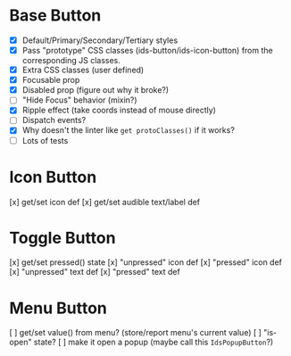 # Base Button

- [x] Default/Primary/Secondary/Tertiary styles
- [x] Pass "prototype" CSS classes (ids-button/ids-icon-button) from the corresponding JS classes.
- [x] Extra CSS classes (user defined)
- [x] Focusable prop
- [x] Disabled prop (figure out why it broke?)
- [ ] "Hide Focus" behavior (mixin?)
- [x] Ripple effect (take coords instead of mouse directly)
- [ ] Dispatch events?
- [x] Why doesn't the linter like `get protoClasses()` if it works?
- [ ] Lots of tests

# Icon Button

[x] get/set icon def
[x] get/set audible text/label def

# Toggle Button

[x] get/set pressed() state
[x] "unpressed" icon def
[x] "pressed" icon def
[x] "unpressed" text def
[x] "pressed" text def

# Menu Button

[ ] get/set value() from menu? (store/report menu's current value)
[ ] "is-open" state?
[ ] make it open a popup (maybe call this `IdsPopupButton`?)
